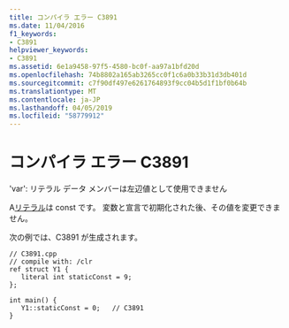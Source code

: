 ```yaml
---
title: コンパイラ エラー C3891
ms.date: 11/04/2016
f1_keywords:
- C3891
helpviewer_keywords:
- C3891
ms.assetid: 6e1a9458-97f5-4580-bc0f-aa97a1bfd20d
ms.openlocfilehash: 74b8802a165ab3265cc0f1c6a0b33b31d3db401d
ms.sourcegitcommit: c7f90df497e6261764893f9cc04b5d1f1bf0b64b
ms.translationtype: MT
ms.contentlocale: ja-JP
ms.lasthandoff: 04/05/2019
ms.locfileid: "58779912"
---
```

# <a name="compiler-error-c3891"></a>コンパイラ エラー C3891

'var': リテラル データ メンバーは左辺値として使用できません

A[リテラル](../../extensions/literal-cpp-component-extensions.md)は const です。 変数と宣言で初期化された後、その値を変更できません。

次の例では、C3891 が生成されます。

```
// C3891.cpp
// compile with: /clr
ref struct Y1 {
   literal int staticConst = 9;
};

int main() {
   Y1::staticConst = 0;   // C3891
}
```